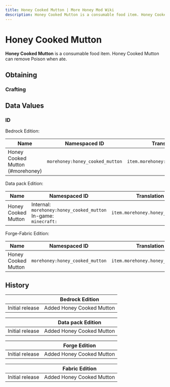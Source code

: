 ```yaml
---
title: Honey Cooked Mutton | More Honey Mod Wiki
description: Honey Cooked Mutton is a consumable food item. Honey Cooked Mutton can remove Poison when ate.
---
```


# Honey Cooked Mutton

**Honey Cooked Mutton** is a consumable food item. Honey Cooked Mutton can remove Poison when ate.

## Obtaining

### Crafting

<ShapedRecipe
a1="honey_bottle" b1="" c1=""
a2="cooked_mutton" b2="" c2=""
a3="" b3="" c3=""
output="morehoney:honey_cooked_mutton"/>

## Data Values

### ID

Bedrock Edition:

| Name                            | Namespaced ID                  | Translation Key                     |
| ------------------------------- | ------------------------------ | ----------------------------------- |
| Honey Cooked Mutton (#morehoney) | `morehoney:honey_cooked_mutton` | `item.morehoney:honey_cooked_mutton` |

Data pack Edition:

| Name                | Namespaced ID                                                           | Translation Key                     |
| ------------------- | ----------------------------------------------------------------------- | ----------------------------------- |
| Honey Cooked Mutton | Internal:<br>`morehoney:honey_cooked_mutton`<br>In-game:<br>`minecraft:` | `item.morehoney.honey_cooked_mutton` |

Forge-Fabric Edition:

| Name                | Namespaced ID                  | Translation Key                     |
| ------------------- | ------------------------------ | ----------------------------------- |
| Honey Cooked Mutton | `morehoney:honey_cooked_mutton` | `item.morehoney.honey_cooked_mutton` |

## History

|                 | Bedrock Edition           |
| --------------- | ------------------------- |
| Initial release | Added Honey Cooked Mutton |

|                 | Data pack Edition         |
| --------------- | ------------------------- |
| Initial release | Added Honey Cooked Mutton |

|                 | Forge Edition             |
| --------------- | ------------------------- |
| Initial release | Added Honey Cooked Mutton |

|                 | Fabric Edition            |
| --------------- | ------------------------- |
| Initial release | Added Honey Cooked Mutton |
